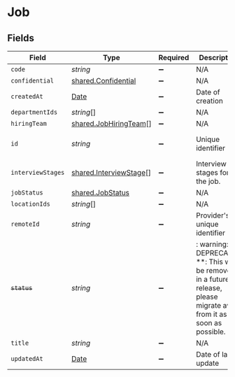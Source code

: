 # Job


## Fields

| Field                                                                                                                   | Type                                                                                                                    | Required                                                                                                                | Description                                                                                                             | Example                                                                                                                 |
| ----------------------------------------------------------------------------------------------------------------------- | ----------------------------------------------------------------------------------------------------------------------- | ----------------------------------------------------------------------------------------------------------------------- | ----------------------------------------------------------------------------------------------------------------------- | ----------------------------------------------------------------------------------------------------------------------- |
| `code`                                                                                                                  | *string*                                                                                                                | :heavy_minus_sign:                                                                                                      | N/A                                                                                                                     |                                                                                                                         |
| `confidential`                                                                                                          | [shared.Confidential](../../../sdk/models/shared/confidential.md)                                                       | :heavy_minus_sign:                                                                                                      | N/A                                                                                                                     |                                                                                                                         |
| `createdAt`                                                                                                             | [Date](https://developer.mozilla.org/en-US/docs/Web/JavaScript/Reference/Global_Objects/Date)                           | :heavy_minus_sign:                                                                                                      | Date of creation                                                                                                        | 2021-01-01T01:01:01.000Z                                                                                                |
| `departmentIds`                                                                                                         | *string*[]                                                                                                              | :heavy_minus_sign:                                                                                                      | N/A                                                                                                                     |                                                                                                                         |
| `hiringTeam`                                                                                                            | [shared.JobHiringTeam](../../../sdk/models/shared/jobhiringteam.md)[]                                                   | :heavy_minus_sign:                                                                                                      | N/A                                                                                                                     |                                                                                                                         |
| `id`                                                                                                                    | *string*                                                                                                                | :heavy_minus_sign:                                                                                                      | Unique identifier                                                                                                       | 8187e5da-dc77-475e-9949-af0f1fa4e4e3                                                                                    |
| `interviewStages`                                                                                                       | [shared.InterviewStage](../../../sdk/models/shared/interviewstage.md)[]                                                 | :heavy_minus_sign:                                                                                                      | Interview stages for the job.                                                                                           |                                                                                                                         |
| `jobStatus`                                                                                                             | [shared.JobStatus](../../../sdk/models/shared/jobstatus.md)                                                             | :heavy_minus_sign:                                                                                                      | N/A                                                                                                                     |                                                                                                                         |
| `locationIds`                                                                                                           | *string*[]                                                                                                              | :heavy_minus_sign:                                                                                                      | N/A                                                                                                                     |                                                                                                                         |
| `remoteId`                                                                                                              | *string*                                                                                                                | :heavy_minus_sign:                                                                                                      | Provider's unique identifier                                                                                            | 8187e5da-dc77-475e-9949-af0f1fa4e4e3                                                                                    |
| ~~`status`~~                                                                                                            | *string*                                                                                                                | :heavy_minus_sign:                                                                                                      | : warning: ** DEPRECATED **: This will be removed in a future release, please migrate away from it as soon as possible. |                                                                                                                         |
| `title`                                                                                                                 | *string*                                                                                                                | :heavy_minus_sign:                                                                                                      | N/A                                                                                                                     |                                                                                                                         |
| `updatedAt`                                                                                                             | [Date](https://developer.mozilla.org/en-US/docs/Web/JavaScript/Reference/Global_Objects/Date)                           | :heavy_minus_sign:                                                                                                      | Date of last update                                                                                                     | 2021-01-01T01:01:01.000Z                                                                                                |